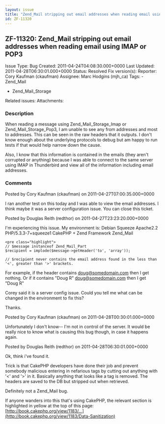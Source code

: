 ```yaml
---
layout: issue
title: "Zend_Mail stripping out email addresses when reading email using IMAP or POP3"
id: ZF-11320
---
```


ZF-11320: Zend\_Mail stripping out email addresses when reading email using IMAP or POP3
----------------------------------------------------------------------------------------

 Issue Type: Bug Created: 2011-04-24T04:08:30.000+0000 Last Updated: 2011-04-28T06:30:01.000+0000 Status: Resolved Fix version(s): 
 Reporter:  Cory Kaufman (ckaufman)  Assignee:  Marc Hodgins (mjh\_ca)  Tags: - Zend\_Mail
- Zend\_Mail\_Storage
 
 Related issues: 
 Attachments: 
### Description

When reading a message using Zend\_Mail\_Storage\_Imap or Zend\_Mail\_Storage\_Pop3, I am unable to see any from addresses and most to addresses. This can be seen in the raw headers that it outputs. I don't know enough about the underlying protocols to debug but am happy to run tests if that would help narrow down the cause.

Also, I know that this information is contained in the emails (they aren't corrupted or anything) because I was able to connect to the same server using IMAP in Thunderbird and view all of the information including email addresses.

 

 

### Comments

Posted by Cory Kaufman (ckaufman) on 2011-04-27T07:00:35.000+0000

I ran another test on this today and I was able to view the email addresses. I think maybe it was a server configuration issue. You can close this ticket.

 

 

Posted by Douglas Reith (redthor) on 2011-04-27T23:23:20.000+0000

I'm experiencing this issue. My environment is: Debian Squeeze Apache2.2 PHP/5.3.3-7+squeeze1 CakePHP + Zend Framework Zend\_Mail

 
    <pre class="highlight">
    // $message instanceof Zend_Mail_Part
    $recipient = implode($message->getHeader('to', 'array'));
    
    // $recipient never contains the email address found in the less than '<', greater than '>' brackets.


For example, if the header contains [doug@somedomain.com](mailto:doug@somedomain.com) then I get nothing. Or if it contains "Doug R" [doug@somedomain.com](mailto:doug@somedomain.com) then I get "Doug R"

Corey said it is a server config issue. Could you tell me what can be changed in the environment to fix this?

Thanks.

 

 

Posted by Cory Kaufman (ckaufman) on 2011-04-28T00:30:01.000+0000

Unfortunately I don't know-- I'm not in control of the server. It would be really nice to know what is causing this bug though, in case it happens again.

 

 

Posted by Douglas Reith (redthor) on 2011-04-28T06:30:01.000+0000

Ok, think i've found it.

Trick is that CakePHP developers have done their job and prevent somebody malicious entering in nefarious tags by cutting out anything with '<' and '>' in it. Basically anything that looks like a tag is removed. The headers are saved to the DB but stripped out when retrieved.

Definitely not a Zend\_Mail bug.

If anyone wanders into this that's using CakePHP, the relevant section is highlighted in yellow at the top of this page: [http://book.cakephp.org/view/1183/…](http://book.cakephp.org/view/1183/Data-Sanitization)

 

 